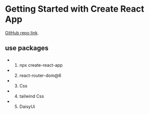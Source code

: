 # Getting Started with Create React App

[GitHub repo link](https://github.com/alamindjp/banquee.).

## use packages

* 1. npx create-react-app
* 2. react-router-dom@6
* 3. Css
* 4. tailwind Css
* 5. DaisyUi
